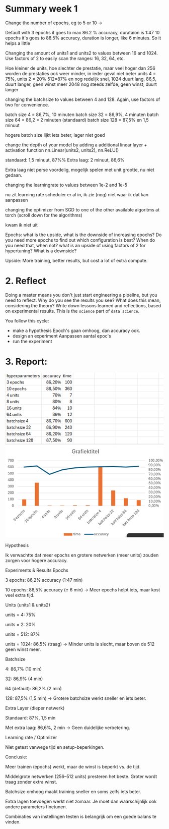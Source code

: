 # Summary week 1

Change the number of epochs, eg to 5 or 10 -> 

Default with 3 epochs it goes to max 86.2 % accuracy, durataion is 1:47
10 epochs it's goes to 88.5% accuracy, duration is longer, like 6 minutes. 
So it helps a little

Changing the amount of units1 and units2 to values between 16 and 1024. Use factors of 2 to easily scan the ranges: 16, 32, 64, etc.

Hoe kleiner de units, hoe slechter de prestatie, maar veel hoger dan 256 worden de prestaties ook weer minder, in ieder geval niet beter
units 4 = 75%, units 2 = 20%
512=87% en nog redelijk snel, 
1024 duurt lang, 86,5, duurt langer, geen winst meer
2048 nog steeds zelfde, geen winst, duurt langer


changing the batchsize to values between 4 and 128. Again, use factors of two for convenience.

batch size 4 = 86,7%, 10 minuten
batch size 32 =  86,9%, 4 minuten
batch size 64 = 86,2 = 2 minuten (standaard)
batch size 128 = 87,5% en 1,5 minuut

hogere batch size lijkt iets beter, lager niet goed


change the depth of your model by adding a additional linear layer + activation function
       nn.Linear(units2, units2),
            nn.ReLU()

standaard:
1,5 minuut, 87%% 
Extra laag: 
2 minuut, 86,6%

Extra laag niet perse voordelig, mogelijk spelen met unit grootte, nu niet gedaan.

changing the learningrate to values between 1e-2 and 1e-5

nu zit learning rate scheduler er al in, ik zie (nog) niet waar ik dat kan aanpassen

changing the optimizer from SGD to one of the other available algoritms at torch (scroll down for the algorithms)

kwam ik niet uit 


Epochs: what is the upside, what is the downside of increasing epochs? Do you need more epochs to find out which configuration is best? When do you need that, when not?
what is an upside of using factors of 2 for hypertuning? What is a downside?

Upside: More training, better results, but cost a lot of extra compute. 


# 2. Reflect
Doing a master means you don't just start engineering a pipeline, but you need to reflect. Why do you see the results you see? What does this mean, considering the theory? Write down lessons learned and reflections, based on experimental results. This is the `science` part of `data science`.

You follow this cycle:
- make a hypothesis
Epoch's gaan omhoog, dan accuracy ook.
- design an experiment
Aanpassen aantal epoc's
- run the experiment

# 3. Report:

![Hypertuning Resultaat](https://github.com/kj1github/portfolio-example/blob/main/1-hypertuning-gridsearch/2025-09-17%2021_30_49-Map2%20-%20Excel.png?raw=true)


Hypothesis

Ik verwachtte dat meer epochs en grotere netwerken (meer units) zouden zorgen voor hogere accuracy. 

Experiments & Results
Epochs

3 epochs: 86,2% accuracy (1:47 min)

10 epochs: 88,5% accuracy (± 6 min)
→ Meer epochs helpt iets, maar kost veel extra tijd.

Units (units1 & units2)

units = 4: 75%

units = 2: 20%

units = 512: 87%

units = 1024: 86,5% (traag)
→ Minder units is slecht, maar boven de 512 geen winst meer.

Batchsize

4: 86,7% (10 min)

32: 86,9% (4 min)

64 (default): 86,2% (2 min)

128: 87,5% (1,5 min)
→ Grotere batchsize werkt sneller en iets beter.

Extra Layer (dieper netwerk)

Standaard: 87%, 1,5 min

Met extra laag: 86,6%, 2 min
→ Geen duidelijke verbetering.

Learning rate / Optimizer

Niet getest vanwege tijd en setup-beperkingen.

Conclusie:

Meer trainen (epochs) werkt, maar de winst is beperkt vs. de tijd.

Middelgrote netwerken (256–512 units) presteren het beste. Groter wordt traag zonder extra winst.

Batchsize omhoog maakt training sneller en soms zelfs iets beter.



Extra lagen toevoegen werkt niet zomaar. Je moet dan waarschijnlijk ook andere parameters finetunen.

Combinaties van instellingen testen is belangrijk om een goede balans te vinden.



